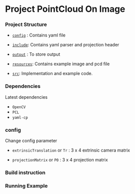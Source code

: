 # Project PointCloud On Image

### Project Structure

* [`config`](./config/) : Contains yaml file

* [`include`](./include/): Contains yaml parser and projection header

* [`output`](./output/) : To store output

* [`resources`](./resources/): Contains example image and pcd file

* [`src`](./src): Implementation and example code.

### Dependencies

Latest dependencies

* `OpenCV`
* `PCL`
* `yaml-cp`

### config

Change config parameter

* `extrinsicTranslation` or `Tr` : 3 x 4 extrinsic camera matrix

* `projectionMatrix` or `P0` : 3 x 4 projection matrix

### Build instruction

### Running Example
